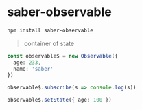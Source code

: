 # saber-observable

```bash
npm install saber-observable
```

> container of state

```ts
const observable$ = new Observable({
  age: 233,
  name: 'saber'
})

observable$.subscribe(s => console.log(s))

observable$.setState({ age: 100 })
```
